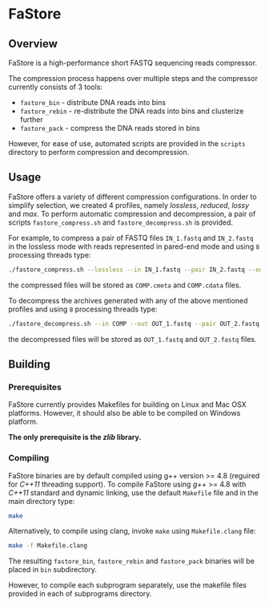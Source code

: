 # FaStore

## Overview

FaStore is a high-performance short FASTQ sequencing reads compressor.

The compression process happens over multiple steps and the compressor
currently consists of 3 tools:

* `fastore_bin` - distribute DNA reads into bins
* `fastore_rebin` - re-distribute the DNA reads into bins and clusterize further
* `fastore_pack` - compress the DNA reads stored in bins

However, for ease of use, automated scripts are provided in the `scripts`
directory to perform compression and decompression.


## Usage

FaStore offers a variety of different compression configurations. In order to
simplify selection, we created 4 profiles, namely _lossless_, _reduced_,
_lossy_ and _max_. To perform automatic compression and decompression, a pair
of scripts `fastore_compress.sh` and `fastore_decompress.sh` is provided.

For example, to compress a pair of FASTQ files `IN_1.fastq` and `IN_2.fastq` in
the lossless mode with reads represented in pared-end mode and using `8`
processing threads type:

```bash
./fastore_compress.sh --lossless --in IN_1.fastq --pair IN_2.fastq --out COMP --threads 8
```

the compressed files will be stored as `COMP.cmeta` and `COMP.cdata` files.


To decompress the archives generated with any of the above mentioned profiles
and using `8` processing threads type:

```bash
./fastore_decompress.sh --in COMP --out OUT_1.fastq --pair OUT_2.fastq --threads 8
```

the decompressed files will be stored as `OUT_1.fastq` and `OUT_2.fastq` files.


## Building

### Prerequisites

FaStore currently provides Makefiles for building on Linux and Mac OSX
platforms. However, it should also be able to be compiled on Windows platform.

**The only prerequisite is the _zlib_ library.**


### Compiling

FaStore binaries are by default compiled using g++ version >= 4.8 (reguired for
_C++11_ threading support). To compile FaStore using _g++_ >= 4.8 with _C++11_
standard and dynamic linking, use the default `Makefile` file and in the main
directory type:

```bash
make
```

Alternatively, to compile using clang, invoke `make` using `Makefile.clang`
file:

```bash
make -f Makefile.clang
```

The resulting `fastore_bin`, `fastore_rebin` and `fastore_pack` binaries will
be placed in `bin` subdirectory.

However, to compile each subprogram separately, use the makefile files provided
in each of subprograms directory.

